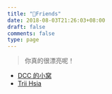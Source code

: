 ```yaml
---
title: "🔗Friends"
date: 2018-08-03T21:26:03+08:00
draft: false
comments: false
type: page
---
```


> 你真的很漂亮呢！

- [DCC 的小窝](https://dcc.cat "DCC 的小窝")
- [Trii Hsia](https://yumoe.com/ "Trii Hsia")
